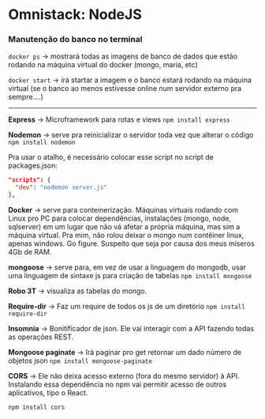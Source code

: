 # Omnistack: NodeJS



### Manutenção do banco no terminal

`docker ps` -> mostrará todas as imagens de banco de dados que estão rodando na máquina virtual do docker (mongo, maria, etc)



`docker start` -> irá startar a imagem e o banco estará rodando na máquina virtual (se o banco ao menos estivesse online num servidor externo pra sempre....)



---



**Express** -> Microframework para rotas e views
`npm install express`



**Nodemon** -> serve pra reinicializar o servidor toda vez que alterar o código
`npm install nodemon`

Pra usar o atalho, é necessário colocar esse script no script de packages.json: 

``` json
"scripts": {
  "dev": "nodemon server.js"
},
```





**Docker** -> serve para conteinerização. Máquinas virtuais rodando com Linux pro PC para colocar dependências, instalações (mongo, node, sqlserver) em um lugar que não vá afetar a própria máquina, mas sim a máquina virtual. Pra mim, não rolou deixar o mongo num contêiner linux, apenas windows. Go figure. Suspeito que seja por causa dos meus míseros 4Gb de RAM.



**mongoose** -> serve para, em vez de usar a linguagem do mongodb, usar uma linguagem de sintaxe js para criação de tabelas
`npm install mongoose`



**Robo 3T** -> visualiza as tabelas do mongo. 



**Require-dir** -> Faz um require de todos os js de um diretório
`npm install require-dir`



**Insomnia** -> Bonitificador de json. Ele vai interagir com a API fazendo todas as operações REST.



**Mongoose paginate** -> Irá paginar pro get retornar um dado número de objetos json
`npm install mongoose-paginate`



**CORS** -> Ele não deixa acesso externo (fora do mesmo servidor) à API. Instalando essa dependência no npm vai permitir acesso de outros aplicativos, tipo o React.

`npm install cors`




